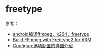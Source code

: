 # freetype
参考：  
* [android编译ffmpeg，x264，freetype](https://blog.csdn.net/libin534226097/article/details/79839201)
* [Build FFmpeg with Freetype2 for ARM](https://stackoverflow.com/questions/23650885/build-ffmpeg-with-freetype2-for-arm)
* [Configure选项配置的详细介绍](https://blog.csdn.net/bamboolsu/article/details/43063617)


